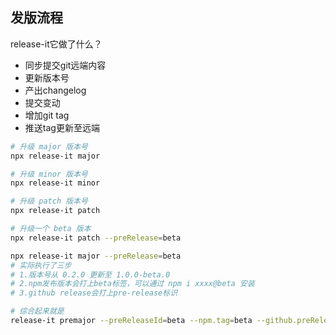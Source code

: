 ## 发版流程

release-it它做了什么？

- 同步提交git远端内容
- 更新版本号
- 产出changelog
- 提交变动
- 增加git tag
- 推送tag更新至远端

```sh
# 升级 major 版本号
npx release-it major

# 升级 minor 版本号
npx release-it minor

# 升级 patch 版本号
npx release-it patch

# 升级一个 beta 版本
npx release-it patch --preRelease=beta

```


```sh
npx release-it major --preRelease=beta
# 实际执行了三步
# 1.版本号从 0.2.0 更新至 1.0.0-beta.0
# 2.npm发布版本会打上beta标签，可以通过 npm i xxxx@beta 安装
# 3.github release会打上pre-release标识

# 综合起来就是
release-it premajor --preReleaseId=beta --npm.tag=beta --github.preRelease
```
